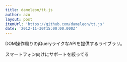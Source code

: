 ```yaml
---
title: dameleon/tt.js
author: azu
layout: post
itemUrl: 'https://github.com/dameleon/tt.js'
date: '2012-11-30T15:00:00.000Z'
---
```

DOM操作周りのjQueryライクなAPIを提供するライブラリ。

スマートフォン向けにサポートを絞ってる
